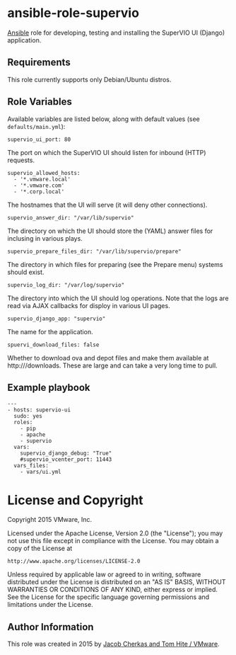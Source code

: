 # ansible-role-supervio

[Ansible](https://github.com/ansible/ansible) role for developing,
testing and installing the SuperVIO UI (Django) application.

## Requirements

This role currently supports only Debian/Ubuntu distros.

## Role Variables

Available variables are listed below, along with default values (see `defaults/main.yml`):

    supervio_ui_port: 80

The port on which the SuperVIO UI should listen for inbound (HTTP) requests.

    supervio_allowed_hosts:
      - '*.vmware.local'
      - '*.vmware.com'
      - '*.corp.local'

The hostnames that the UI will serve (it will deny other connections).

    supervio_answer_dir: "/var/lib/supervio"

The directory on which the UI should store the (YAML) answer files for inclusing in various plays.

    supervio_prepare_files_dir: "/var/lib/supervio/prepare"

The directory in which files for preparing (see the Prepare menu) systems should exist.

    supervio_log_dir: "/var/log/supervio"

The directory into which the UI should log operations. Note that the logs are read via
AJAX callbacks for disploy in various UI pages.

    supervio_django_app: "supervio"

The name for the application.

    spuervi_download_files: false

Whether to download ova and depot files and make them available at
http://<supervio-ui>/downloads. These are large and can take a very
long time to pull.

## Example playbook

```
---
- hosts: supervio-ui
  sudo: yes
  roles:
    - pip
    - apache
    - supervio
  vars:
    supervio_django_debug: "True"
    #supervio_vcenter_port: 11443
  vars_files:
    - vars/ui.yml

```

# License and Copyright
 
Copyright 2015 VMware, Inc.

Licensed under the Apache License, Version 2.0 (the "License");
you may not use this file except in compliance with the License.
You may obtain a copy of the License at

    http://www.apache.org/licenses/LICENSE-2.0

Unless required by applicable law or agreed to in writing, software
distributed under the License is distributed on an "AS IS" BASIS,
WITHOUT WARRANTIES OR CONDITIONS OF ANY KIND, either express or implied.
See the License for the specific language governing permissions and
limitations under the License.

## Author Information

This role was created in 2015 by [Jacob Cherkas and Tom Hite / VMware](http://www.vmware.com/).
